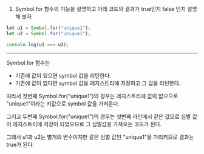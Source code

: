 1. Symbol.for 함수의 기능을 설명하고 아래 코드의 결과가 true인지 false 인지 설명해 보자

``` javascript
let u1 = Symbol.for("unique1");
let u2 = Symbol.for("unique1");

console.log(u1 === u2);
```

---

Symbol.for 함수는

- 기존에 값이 있으면 symbol 값을 리턴한다.
- 기존에 값이 없다면 symbol 값을 레지스트리에 저장하고 그 값을 리턴한다.

따라서 첫번째 Symbol.for("unique1")의 경우는 레지스트리에 값이 없으므로 "unique1"이라는 키값으로 symbol 값을 가져온다.

그리고 두번째 Symbol.for("unique1")의 경우는 첫번째 라인에서 같은 값으로 심벌 값이 레지스트리에 저장이 되었으므로 그 심벌값을 가져오는 코드가 된다.

그래서 u1과 u2는 별개의 변수이지만 같은 심벌 값인 "unique1"을 가리키므로 결과는 true가 된다.
